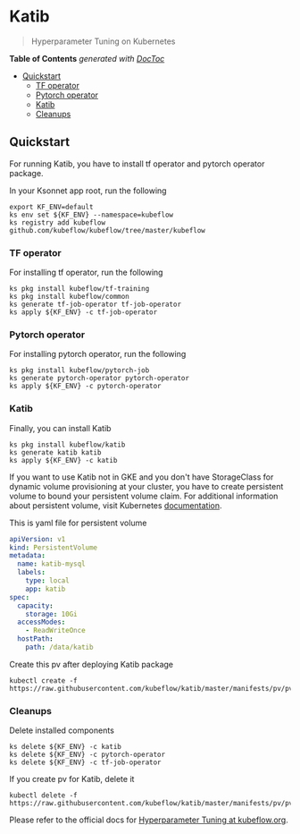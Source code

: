 # Katib

> Hyperparameter Tuning on Kubernetes

<!-- START doctoc generated TOC please keep comment here to allow auto update -->
<!-- DON'T EDIT THIS SECTION, INSTEAD RE-RUN doctoc TO UPDATE -->
**Table of Contents**  *generated with [DocToc](https://github.com/thlorenz/doctoc)*

- [Quickstart](#quickstart)
  - [TF operator](#tf-operator)
  - [Pytorch operator](#pytorch-operator)
  - [Katib](#katib)
  - [Cleanups](#cleanups)

<!-- END doctoc generated TOC please keep comment here to allow auto update -->

## Quickstart

For running Katib, you have to install tf operator and pytorch operator package.

In your Ksonnet app root, run the following

```
export KF_ENV=default
ks env set ${KF_ENV} --namespace=kubeflow
ks registry add kubeflow github.com/kubeflow/kubeflow/tree/master/kubeflow
```

### TF operator

For installing tf operator, run the following

```
ks pkg install kubeflow/tf-training
ks pkg install kubeflow/common
ks generate tf-job-operator tf-job-operator
ks apply ${KF_ENV} -c tf-job-operator
```

### Pytorch operator
For installing pytorch operator, run the following

```
ks pkg install kubeflow/pytorch-job
ks generate pytorch-operator pytorch-operator
ks apply ${KF_ENV} -c pytorch-operator
```

### Katib

Finally, you can install Katib

```
ks pkg install kubeflow/katib
ks generate katib katib
ks apply ${KF_ENV} -c katib
```

If you want to use Katib not in GKE and you don't have StorageClass for dynamic volume provisioning at your cluster, you have to create persistent volume to bound your persistent volume claim. For additional information about persistent volume, visit Kubernetes [documentation](https://kubernetes.io/docs/concepts/storage/persistent-volumes/).

This is yaml file for persistent volume

```yaml
apiVersion: v1
kind: PersistentVolume
metadata:
  name: katib-mysql
  labels:
    type: local
    app: katib
spec:
  capacity:
    storage: 10Gi
  accessModes:
    - ReadWriteOnce
  hostPath:
    path: /data/katib
```

Create this pv after deploying Katib package

```
kubectl create -f https://raw.githubusercontent.com/kubeflow/katib/master/manifests/pv/pv.yaml
```

### Cleanups

Delete installed components

```
ks delete ${KF_ENV} -c katib
ks delete ${KF_ENV} -c pytorch-operator
ks delete ${KF_ENV} -c tf-job-operator
```

If you create pv for Katib, delete it

```
kubectl delete -f https://raw.githubusercontent.com/kubeflow/katib/master/manifests/pv/pv.yaml
```

Please refer to the official docs for
[Hyperparameter Tuning at kubeflow.org](https://www.kubeflow.org/docs/guides/components/hyperparameter/).
